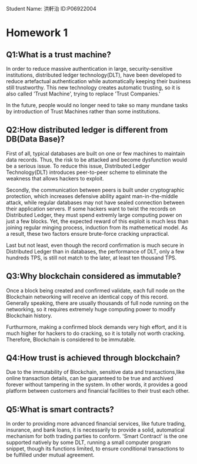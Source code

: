 Student Name: 洪軒治 ID:P06922004
# Homework 1

## Q1:What is a trust machine?

In order to reduce massive authentication in large, security-sensitive institutions, distributed ledger technology(DLT), have been developed to reduce artefactual authentication while automatically keeping their business still trustworthy. This new technology creates automatic trusting, so it is also called 'Trust Machine', trying to replace 'Trust Companies.'

In the future, people would no longer need to take so many mundane tasks by introduction of Trust Machines rather than some institutions.

## Q2:How distributed ledger is different from DB(Data Base)?

First of all, typical databases are built on one or few machines to maintain data records. Thus, the risk to be attacked and become dysfunction would be a serious issue. To reduce this issue, Distributed Ledger Technology(DLT) introduces peer-to-peer scheme to eliminate the weakness that allows hackers to exploit.

Secondly, the communication between peers is built under cryptographic protection, which increases defensive ability againt man-in-the-middle attack, while regular databases may not have sealed connection between their application servers. If some hackers want to twist the records on Distributed Ledger, they must spend extremly large computing power on just a few blocks. Yet, the expected reward of this exploit is much less than joining regular minging process, induction from its mathemetical model. As a result, these two factors ensure brute-force cracking unpractical.

Last but not least, even though the record confirmation is much secure in Distributed Ledger than in databases, the performance of DLT, only a few hundreds TPS, is still not match to the later, at least ten thousand TPS.

## Q3:Why blockchain considered as immutable?

Once a block being created and confirmed validate, each full node on the Blockchain networking will receive an identical copy of this record. Generally speaking, there are usually thousands of full node running on the networking, so it requires extremely huge computing power to modify Blockchain history.

Furthurmore, making a confirmed block demands very high effort, and it is much higher for hackers to do cracking, so it is totally not worth cracking. Therefore, Blockchain is considered to be immutable.

## Q4:How trust is achieved through blockchain?

Due to the immutability of Blockchain, sensitive data and transactions,like online transaction details, can be guaranteed to be true and archived forever without tampering in the system. In other words, it provides a good platform between customers and financial facilities to their trust each other.

## Q5:What is smart contracts?

In order to providing more advanced financial services, like future trading, insurance, and bank loans, it is necessarily to provide a solid, automatical mechanism for both trading parties to conform. 'Smart Contract' is the one supported natively by some DLT, running a small computer program snippet, though its functions limited, to ensure conditional transactions to be fulfilled under mutual agreement.